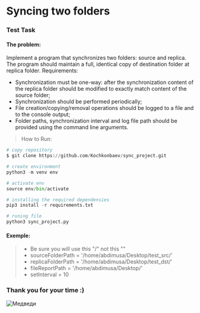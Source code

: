 # Syncing two folders
### Test Task
#### The problem:
Implement a program that synchronizes two folders: source and replica.
The program should maintain a full, identical copy of destination folder at replica folder.
Requirements:
- Synchronization must be one-way: after the synchronization content of the replica folder
should be modified to exactly match content of the source folder;
- Synchronization should be performed periodically;
- File creation/copying/removal operations should be logged to a file and to the console output;
- Folder paths, synchronization interval and log file path should be provided using the command line arguments.
> How to Run:
```python
# copy repository
$ git clone https://github.com/Kochkonbaev/sync_project.git

# create environment
python3 -m venv env

# activate env
source env/bin/activate

# installing the required dependensies
pip3 install -r requirements.txt

# runing file
python3 sync_project.py
```
#### Exemple:
> - Be sure you will use this "/" not this "\"
> - sourceFolderPath = '/home/abdimusa/Desktop/test_src/'
> - replicaFolderPath = '/home/abdimusa/Desktop/test_dst/'
> - fileReportPath = '/home/abdimusa/Desktop/'
> - setInterval = 10

### Thank you for your time :)
![Медведи](https://pbs.twimg.com/media/DQNtydoX0AAIAWb.jpg:small)
